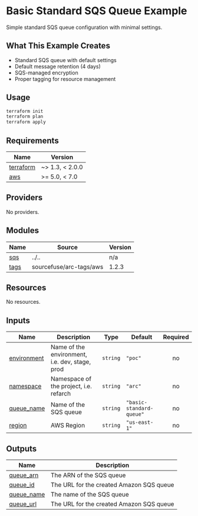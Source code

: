 # Basic Standard SQS Queue Example

Simple standard SQS queue configuration with minimal settings.

## What This Example Creates

- Standard SQS queue with default settings
- Default message retention (4 days)
- SQS-managed encryption
- Proper tagging for resource management

## Usage

```bash
terraform init
terraform plan
terraform apply
```

<!-- BEGINNING OF PRE-COMMIT-TERRAFORM DOCS HOOK -->
## Requirements

| Name | Version |
|------|---------|
| <a name="requirement_terraform"></a> [terraform](#requirement\_terraform) | ~> 1.3, < 2.0.0 |
| <a name="requirement_aws"></a> [aws](#requirement\_aws) | >= 5.0, < 7.0 |

## Providers

No providers.

## Modules

| Name | Source | Version |
|------|--------|---------|
| <a name="module_sqs"></a> [sqs](#module\_sqs) | ../.. | n/a |
| <a name="module_tags"></a> [tags](#module\_tags) | sourcefuse/arc-tags/aws | 1.2.3 |

## Resources

No resources.

## Inputs

| Name | Description | Type | Default | Required |
|------|-------------|------|---------|:--------:|
| <a name="input_environment"></a> [environment](#input\_environment) | Name of the environment, i.e. dev, stage, prod | `string` | `"poc"` | no |
| <a name="input_namespace"></a> [namespace](#input\_namespace) | Namespace of the project, i.e. refarch | `string` | `"arc"` | no |
| <a name="input_queue_name"></a> [queue\_name](#input\_queue\_name) | Name of the SQS queue | `string` | `"basic-standard-queue"` | no |
| <a name="input_region"></a> [region](#input\_region) | AWS Region | `string` | `"us-east-1"` | no |

## Outputs

| Name | Description |
|------|-------------|
| <a name="output_queue_arn"></a> [queue\_arn](#output\_queue\_arn) | The ARN of the SQS queue |
| <a name="output_queue_id"></a> [queue\_id](#output\_queue\_id) | The URL for the created Amazon SQS queue |
| <a name="output_queue_name"></a> [queue\_name](#output\_queue\_name) | The name of the SQS queue |
| <a name="output_queue_url"></a> [queue\_url](#output\_queue\_url) | The URL for the created Amazon SQS queue |
<!-- END OF PRE-COMMIT-TERRAFORM DOCS HOOK -->
